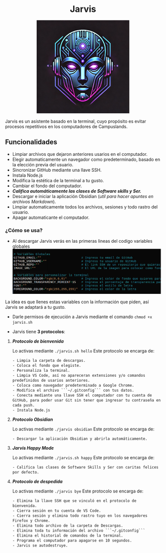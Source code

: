 <h1 align="center">Jarvis</h1>

<div align="center">
  <img src="img/jarvis_logo_resized.png" alt="Logo de Jarvis" width="300">
</div>

Jarvis es un asistente basado en la terminal, cuyo propósito es evitar procesos repetitivos en los computadores de Campuslands.

## Funcionalidades

- Limpiar archivos que dejaron anteriores usarios en el computador.
- Elegir automaticamente un navegador como predeterminado, basado en la elección previa del usuario.
- Sincronizar GitHub mediante una llave SSH.
- Instala Node.js
- Modifica la estética de la terminal a tu gusto.
- Cambiar el fondo del computador.
- ***Califica automáticamente las clases de Software skills y Ser.***
- Descargar e iniciar la aplicación Obsidian (*util para hacer apuntes en archivos Markdown*).
- Limpiar automaticamente todos los archivos, sesiones y todo rastro del usuario.
- Apagar automaticante el computador.

### ¿Cómo se usa?

- Al descargar Jarvis verás en las primeras lineas del codigo variables globales
![primer_ejemplo](img/variables_ejemplo.png)

La idea es que llenes estas variables con la información que piden, así Jarvis se adaptará a tu gusto.
- Darle permisos de ejecución a Jarvis mediante el comando ```chmod +x jarvis.sh```

- Jarvis tiene **3 protocolos**:

1. ***Protocolo de bienvenida***

    Lo activas mediante ```./jarvis.sh hello```
    Este protocolo se encarga de:

       - Limpia la carpeta de descargas.
       - Coloca el fondo que elegiste.
       - Personaliza la terminal.
       - Limpia VS Code, así no apareceran extensiones y/o comandos predefinidos de usarios anteriores.
       - Coloca como navegador predeterminado a Google Chrome.
       - Modifica el archivo ```~/.gitconfig``` con tus datos. 
       - Conecta mediante una llave SSH el computador con tu cuenta de GitHub, para poder usar Git sin tener que ingresar tu contraseña en cada push.
       - Instala Node.js


2. ***Protocolo Obsidian*** 

    Lo activas mediante ```./jarvis obsidian```
    Este protocolo se encarga de:

       - Descargar la aplicación Obsidian y abrirla automáticamente.

3. ***Jarvis Happy Mode***

    Lo activas mediante ```./jarvis.sh happy```
    Este protocolo se encarga de:

       - Califica las clases de Software Skills y Ser con caritas felices por defecto.


4. ***Protocolo de despedida***

    Lo activas mediante ```./jarvis bye```
    Este protocolo se encarga de:

       - Elimina la llave SSH que se vinculó en el protocolo de bienvenida.
       - Cierra sesión en tu cuenta de VS Code.
       - Cierra sesión y elimina todo rastro tuyo en los navegadores Firefox y Chrome.
       - Elimina todo archivo de la carpeta de Descargas.
       - Elimina toda tu información del archivo ```~/.gitconfig```
       - Elimina el historial de comandos de la terminal.
       - Programa el computador para apagarse en 10 segundos.
       - Jarvis se autodestruye. 
